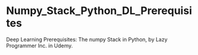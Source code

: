 # Numpy_Stack_Python_DL_Prerequisites
Deep Learning Prerequisites: The numpy Stack in Python, by Lazy Programmer Inc. in Udemy.
